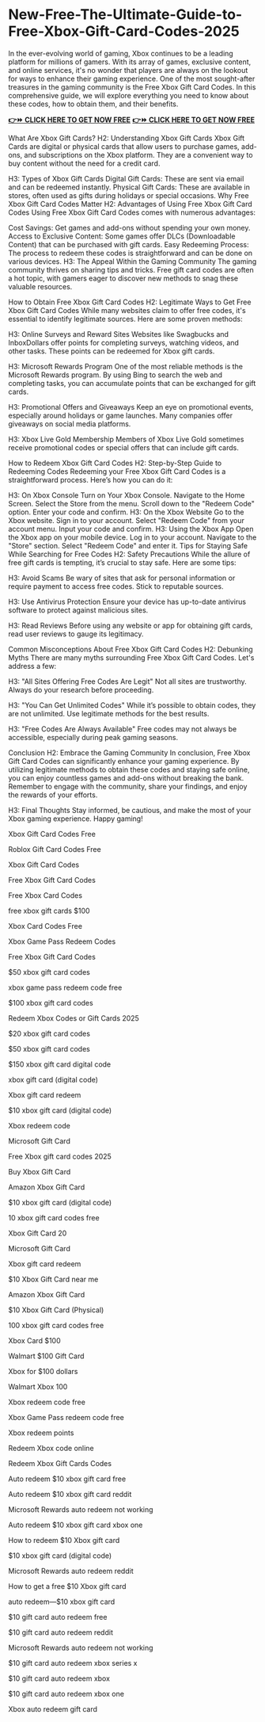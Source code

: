 # New-Free-The-Ultimate-Guide-to-Free-Xbox-Gift-Card-Codes-2025
In the ever-evolving world of gaming, Xbox continues to be a leading platform for millions of gamers. With its array of games, exclusive content, and online services, it's no wonder that players are always on the lookout for ways to enhance their gaming experience. One of the most sought-after treasures in the gaming community is the Free Xbox Gift Card Codes. In this comprehensive guide, we will explore everything you need to know about these codes, how to obtain them, and their benefits.

**[👉⏩ CLICK HERE TO GET NOW FREE](gift.kgdealshop.xyz/al)**
**[👉⏩ CLICK HERE TO GET NOW FREE](gift.kgdealshop.xyz/al)**


What Are Xbox Gift Cards?
H2: Understanding Xbox Gift Cards
Xbox Gift Cards are digital or physical cards that allow users to purchase games, add-ons, and subscriptions on the Xbox platform. They are a convenient way to buy content without the need for a credit card.

H3: Types of Xbox Gift Cards
Digital Gift Cards: These are sent via email and can be redeemed instantly.
Physical Gift Cards: These are available in stores, often used as gifts during holidays or special occasions.
Why Free Xbox Gift Card Codes Matter
H2: Advantages of Using Free Xbox Gift Card Codes
Using Free Xbox Gift Card Codes comes with numerous advantages:

Cost Savings: Get games and add-ons without spending your own money.
Access to Exclusive Content: Some games offer DLCs (Downloadable Content) that can be purchased with gift cards.
Easy Redeeming Process: The process to redeem these codes is straightforward and can be done on various devices.
H3: The Appeal Within the Gaming Community
The gaming community thrives on sharing tips and tricks. Free gift card codes are often a hot topic, with gamers eager to discover new methods to snag these valuable resources.

How to Obtain Free Xbox Gift Card Codes
H2: Legitimate Ways to Get Free Xbox Gift Card Codes
While many websites claim to offer free codes, it's essential to identify legitimate sources. Here are some proven methods:

H3: Online Surveys and Reward Sites
Websites like Swagbucks and InboxDollars offer points for completing surveys, watching videos, and other tasks. These points can be redeemed for Xbox gift cards.

H3: Microsoft Rewards Program
One of the most reliable methods is the Microsoft Rewards program. By using Bing to search the web and completing tasks, you can accumulate points that can be exchanged for gift cards.

H3: Promotional Offers and Giveaways
Keep an eye on promotional events, especially around holidays or game launches. Many companies offer giveaways on social media platforms.

H3: Xbox Live Gold Membership
Members of Xbox Live Gold sometimes receive promotional codes or special offers that can include gift cards.

How to Redeem Xbox Gift Card Codes
H2: Step-by-Step Guide to Redeeming Codes
Redeeming your Free Xbox Gift Card Codes is a straightforward process. Here’s how you can do it:

H3: On Xbox Console
Turn on Your Xbox Console.
Navigate to the Home Screen.
Select the Store from the menu.
Scroll down to the "Redeem Code" option.
Enter your code and confirm.
H3: On the Xbox Website
Go to the Xbox website.
Sign in to your account.
Select "Redeem Code" from your account menu.
Input your code and confirm.
H3: Using the Xbox App
Open the Xbox app on your mobile device.
Log in to your account.
Navigate to the "Store" section.
Select "Redeem Code" and enter it.
Tips for Staying Safe While Searching for Free Codes
H2: Safety Precautions
While the allure of free gift cards is tempting, it’s crucial to stay safe. Here are some tips:

H3: Avoid Scams
Be wary of sites that ask for personal information or require payment to access free codes. Stick to reputable sources.

H3: Use Antivirus Protection
Ensure your device has up-to-date antivirus software to protect against malicious sites.

H3: Read Reviews
Before using any website or app for obtaining gift cards, read user reviews to gauge its legitimacy.

Common Misconceptions About Free Xbox Gift Card Codes
H2: Debunking Myths
There are many myths surrounding Free Xbox Gift Card Codes. Let's address a few:

H3: "All Sites Offering Free Codes Are Legit"
Not all sites are trustworthy. Always do your research before proceeding.

H3: "You Can Get Unlimited Codes"
While it’s possible to obtain codes, they are not unlimited. Use legitimate methods for the best results.

H3: "Free Codes Are Always Available"
Free codes may not always be accessible, especially during peak gaming seasons.

Conclusion
H2: Embrace the Gaming Community
In conclusion, Free Xbox Gift Card Codes can significantly enhance your gaming experience. By utilizing legitimate methods to obtain these codes and staying safe online, you can enjoy countless games and add-ons without breaking the bank. Remember to engage with the community, share your findings, and enjoy the rewards of your efforts.

H3: Final Thoughts
Stay informed, be cautious, and make the most of your Xbox gaming experience. Happy gaming!

Xbox Gift Card Codes Free

Roblox Gift Card Codes Free

Xbox Gift Card Codes

Free Xbox Gift Card Codes

Free Xbox Card Codes

free xbox gift cards $100

Xbox Card Codes Free

Xbox Game Pass Redeem Codes

Free Xbox Gift Card Codes

$50 xbox gift card codes

xbox game pass redeem code free

$100 xbox gift card codes

Redeem Xbox Codes or Gift Cards 2025

$20 xbox gift card codes

$50 xbox gift card codes

$150 xbox gift card digital code

xbox gift card (digital code)

Xbox gift card redeem

$10 xbox gift card (digital code)

Xbox redeem code

Microsoft Gift Card

Free Xbox gift card codes 2025

Buy Xbox Gift Card

Amazon Xbox Gift Card

$10 xbox gift card (digital code)

10 xbox gift card codes free

Xbox Gift Card 20

Microsoft Gift Card

Xbox gift card redeem

$10 Xbox Gift Card near me

Amazon Xbox Gift Card

$10 Xbox Gift Card (Physical)

100 xbox gift card codes free

Xbox Card $100

Walmart $100 Gift Card

Xbox for $100 dollars

Walmart Xbox 100

Xbox redeem code free

Xbox Game Pass redeem code free

Xbox redeem points

Redeem Xbox code online

Redeem Xbox Gift Cards Codes

Auto redeem $10 xbox gift card free

Auto redeem $10 xbox gift card reddit

Microsoft Rewards auto redeem not working

Auto redeem $10 xbox gift card xbox one

How to redeem $10 Xbox gift card

$10 xbox gift card (digital code)

Microsoft Rewards auto redeem reddit

How to get a free $10 Xbox gift card

auto redeem—$10 xbox gift card

$10 gift card auto redeem free

$10 gift card auto redeem reddit

Microsoft Rewards auto redeem not working

$10 gift card auto redeem xbox series x

$10 gift card auto redeem xbox

$10 gift card auto redeem xbox one

Xbox auto redeem gift card

